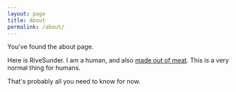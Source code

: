 ```yaml
---
layout: page
title: About
permalink: /about/
---
```


You've found the about page.

Here is RiveSunder. I am a human, and also [made out of meat](http://www.terrybisson.com/theyre-made-out-of-meat-2/). This is a very normal thing for humans.

That's probably all you need to know for now.

[Rive Sunder on Twitter]: https://twitter.com/rivesunder
[Rive Sunder on Github]: https://github.com/rivesunder
[Rive Sunder on Gitlab]: https://github.com/rivesunder
[The Rive Sunder Blog]: https://rivesunder.github.io
